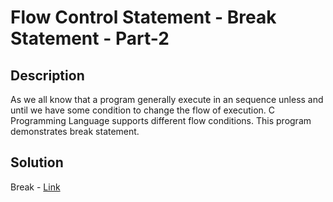 # Flow Control Statement - Break Statement - Part-2

## Description
As we all know that a program generally execute in an sequence unless and until we have some condition to change the flow of execution. 
C Programming Language supports different flow conditions. This program demonstrates break statement.

## Solution

Break - [Link](https://github.com/rammya29/Emertxe-Internship/blob/main/Advanced%20-%20C/Sample%20Programs/Chapter-1%20:%20%20Basic%20Refresher/Program-26%20:%20Flow%20Control%20-%20Break%20-%20P2/break1.c)
